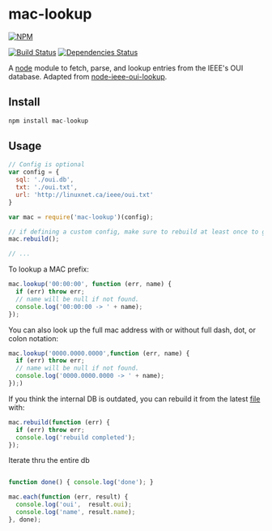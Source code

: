 # mac-lookup

[![NPM](https://nodei.co/npm/mac-lookup.png?downloads=true&downloadRank=true&stars=true)](https://nodei.co/npm/mac-lookup/)

[![Build Status](https://travis-ci.org/ivan-loh/mac-lookup.svg?branch=master)](https://travis-ci.org/scr1p7ed/mac-lookup) [![Dependencies Status](https://david-dm.org/ivan-loh/mac-lookup.svg)](https://david-dm.org/scr1p7ed/mac-lookup)

A [node](http://nodejs.org)  module to fetch, parse, and lookup entries from the IEEE's OUI database. Adapted from [node-ieee-oui-lookup](https://github.com/mrose17/node-ieee-oui-lookup).



Install
-------

```js
npm install mac-lookup
```


Usage
-----

```js
// Config is optional
var config = {
  sql: './oui.db',
  txt: './oui.txt',
  url: 'http://linuxnet.ca/ieee/oui.txt'
}

var mac = require('mac-lookup')(config);

// if defining a custom config, make sure to rebuild at least once to generate sqlite3 db
mac.rebuild();

// ...
```

To lookup a MAC prefix:
```js
mac.lookup('00:00:00', function (err, name) {
  if (err) throw err;
  // name will be null if not found.
  console.log('00:00:00 -> ' + name);
});
```

You can also look up the full mac address with or without full dash, dot, or colon notation:
```js
mac.lookup('0000.0000.0000',function (err, name) {
  if (err) throw err;
  // name will be null if not found.
  console.log('0000.0000.0000 -> ' + name);
});)
```

If you think the internal DB is outdated, you can rebuild it from the latest [file](http://linuxnet.ca/ieee/oui.txt) with:
```js
mac.rebuild(function (err) {
  if (err) throw err;
  console.log('rebuild completed');
});
```

Iterate thru the entire db
```js

function done() { console.log('done'); }

mac.each(function (err, result) {
  console.log('oui',  result.oui);
  console.log('name', result.name);
}, done);

```
